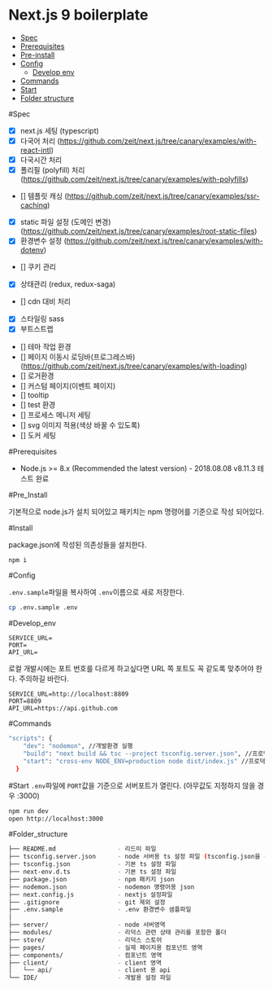 # Next.js 9 boilerplate <!-- TOC -->

- [Spec](#Spec)
- [Prerequisites](#Prerequisites)
- [Pre-install](#Pre_Install)
- [Config](#Config)
    - [Develop env](#Develop_env)
- [Commands](#Commands)
- [Start](#Start)
- [Folder structure](#Folder_structure)

<!-- /TOC -->

#Spec

- [x] next.js 세팅 (typescript)
- [x] 다국어 처리 (https://github.com/zeit/next.js/tree/canary/examples/with-react-intl)
- [x] 다국시간 처리
- [x] 폴리필 (polyfill) 처리 (https://github.com/zeit/next.js/tree/canary/examples/with-polyfills)
- [] 템플릿 캐싱 (https://github.com/zeit/next.js/tree/canary/examples/ssr-caching)
- [x] static 파일 설정 (도메인 변경) (https://github.com/zeit/next.js/tree/canary/examples/root-static-files)
- [x] 환경변수 설정 (https://github.com/zeit/next.js/tree/canary/examples/with-dotenv)
- [] 쿠키 관리 
- [x] 상태관리 (redux, redux-saga)
- [] cdn 대비 처리
- [x] 스타일링 sass
- [x] 부트스트랩
- [] 테마 작업 환경
- [] 페이지 이동시 로딩바(프로그레스바) (https://github.com/zeit/next.js/tree/canary/examples/with-loading)
- [] 로거환경
- [] 커스텀 페이지(이벤트 페이지)
- [] tooltip
- [] test 환경
- [] 프로세스 메니저 세팅
- [] svg 이미지 적용(색상 바꿀 수 있도록)
- [] 도커 세팅


#Prerequisites

- Node.js >= 8.x (Recommended the latest version) - 2018.08.08 v8.11.3 테스트 완료

#Pre_Install

기본적으로 node.js가 설치 되어있고 패키치는 npm 명령어를 기준으로 작성 되어있다.

#Install

package.json에 작성된 의존성들을 설치한다.
```sh
npm i
```

#Config

`.env.sample`파일을 복사하여 `.env`이름으로 새로 저장한다.
```sh
cp .env.sample .env
```

#Develop_env

```env
SERVICE_URL=
PORT=
API_URL=
```

로컬 개발시에는 포트 번호를 다르게 하고싶다면 URL 쪽 포트도 꼭 같도록 맞추어야 한다. 주의하길 바란다.
```env
SERVICE_URL=http://localhost:8809
PORT=8809
API_URL=https://api.github.com
```

#Commands

```sh
"scripts": {
    "dev": "nodemon", //개발환경 실행
    "build": "next build && tsc --project tsconfig.server.json", //프로덕트 빌드
    "start": "cross-env NODE_ENV=production node dist/index.js" //프로덕트 실행
  }
```

#Start
`.env`파일에 `PORT`값을 기준으로 서버포트가 열린다. (아무값도 지정하지 않을 경우 :3000)
```sh
npm run dev
open http://localhost:3000
```

#Folder_structure
```bash
├── README.md                 - 리드미 파일
├── tsconfig.server.json      - node 서버용 ts 설정 파일 (tsconfig.json을 확장하여 사용)
├── tsconfig.json             - 기본 ts 설정 파일
├── next-env.d.ts             - 기본 ts 설정 파일
├── package.json              - npm 패키지 json
├── nodemon.json              - nodemon 명령어용 json
├── next.config.js            - nextjs 설정파일
├── .gitignore                - git 제외 설정
├── .env.sample               - .env 환경변수 샘플파일
│
├── server/                   - node 서버영역
├── modules/                  - 리덕스 관련 상태 관리를 포함한 폴더
├── store/                    - 리덕스 스토어
├── pages/                    - 실제 페이지용 컴포넌트 영역
├── components/               - 컴포넌트 영역
├── client/                   - client 영역
│   └── api/                  - client 용 api
└── IDE/                      - 개발용 설정 파일